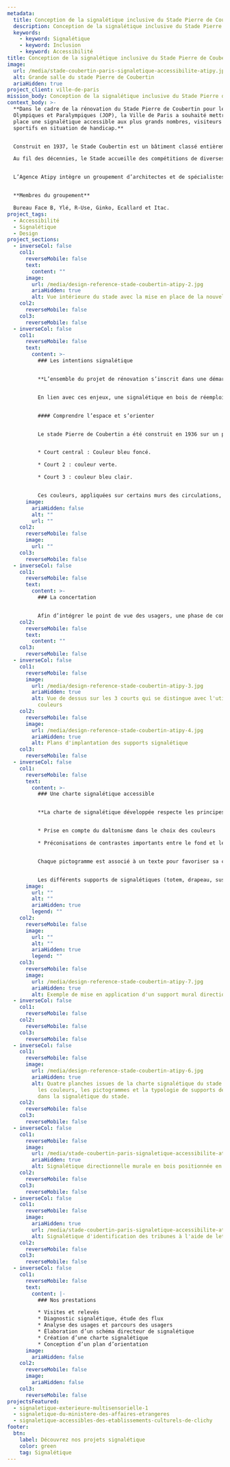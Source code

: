 ```yaml
---
metadata:
  title: Conception de la signalétique inclusive du Stade Pierre de Coubertin
  description: Conception de la signalétique inclusive du Stade Pierre de Coubertin à Paris
  keywords:
    - keyword: Signalétique
    - keyword: Inclusion
    - keyword: Accessibilité
title: Conception de la signalétique inclusive du Stade Pierre de Coubertin
image:
  url: /media/stade-coubertin-paris-signaletique-accessibilite-atipy.jpg
  alt: Grande salle du stade Pierre de Coubertin
  ariaHidden: true
project_client: ville-de-paris
mission_body: Conception de la signalétique inclusive du Stade Pierre de Coubertin à Paris.
context_body: >-
  **Dans le cadre de la rénovation du Stade Pierre de Coubertin pour les Jeux
  Olympiques et Paralympiques (JOP), la Ville de Paris a souhaité mettre en
  place une signalétique accessible aux plus grands nombres, visiteurs et
  sportifs en situation de handicap.** 


  Construit en 1937, le Stade Coubertin est un bâtiment classé entièrement en briques.

  Au fil des décennies, le Stade accueille des compétitions de diverses disciplines comme le volleyball, la boxe française, le judo, le handball…


  L’Agence Atipy intègre un groupement d’architectes et de spécialistes afin d’apporter son expertise sur le sujet de la signalétique d’orientation pour tous les publics.


  **Membres du groupement**

  Bureau Face B, Ylé, R-Use, Ginko, Ecallard et Itac.
project_tags:
  - Accessibilité
  - Signalétique
  - Design
project_sections:
  - inverseCol: false
    col1:
      reverseMobile: false
      text:
        content: ""
      image:
        url: /media/design-reference-stade-coubertin-atipy-2.jpg
        ariaHidden: true
        alt: Vue intérieure du stade avec la mise en place de la nouvelle signalétique
    col2:
      reverseMobile: false
    col3:
      reverseMobile: false
  - inverseCol: false
    col1:
      reverseMobile: false
      text:
        content: >-
          ### Les intentions signalétique


          **L’ensemble du projet de rénovation s’inscrit dans une démarche de conception universelle. La Ville de Paris et la Solideo ont la volonté de proposer un héritage des jeux favorisant l’inclusion et la ville accessible. Il est également souhaité une ambition environnementale favorisant le réemploi.**


          En lien avec ces enjeux, une signalétique en bois de réemploi a été proposée.


          #### Comprendre l’espace et s’orienter


          Le stade Pierre de Coubertin a été construit en 1936 sur un plan symétrique avec à sa pointe le hall 1. Ce plan reprend la configuration d’un podium. La symétrie du bâtiment rend l’orientation compliquée. En effet, l’usager manque de repères. Pour améliorer le repérage spatial et en complément de la signalétique, le projet de peinture intérieure s’appuie sur les couleurs existantes et dominantes :


          * Court central : Couleur bleu foncé.

          * Court 2 : couleur verte.

          * Court 3 : couleur bleu clair.


          Ces couleurs, appliquées sur certains murs des circulations, sont perceptibles par des personnes daltoniennes. Elles ne transmettent pas à elles seules une information, mais viennent en complément des supports signalétique.
      image:
        ariaHidden: false
        alt: ""
        url: ""
    col2:
      reverseMobile: false
      image:
        url: ""
    col3:
      reverseMobile: false
  - inverseCol: false
    col1:
      reverseMobile: false
      text:
        content: >-
          ### La concertation


          Afin d’intégrer le point de vue des usagers, une phase de concertation avec les visiteurs en situation de handicap a été mise en place par le pôle ingénierie d'Atipy. Le projet de rénovation et de signalétique est soumis à diverses associations (APF, AVH…). À l’issue de ces rencontres, les remarques sont prises en compte et intégrées au projet.
    col2:
      reverseMobile: false
      text:
        content: ""
    col3:
      reverseMobile: false
  - inverseCol: false
    col1:
      reverseMobile: false
      image:
        url: /media/design-reference-stade-coubertin-atipy-3.jpg
        ariaHidden: true
        alt: Vue de dessus sur les 3 courts qui se distingue avec l'utilisation de 3
          couleurs
    col2:
      reverseMobile: false
      image:
        url: /media/design-reference-stade-coubertin-atipy-4.jpg
        ariaHidden: true
        alt: Plans d'implantation des supports signalétique
    col3:
      reverseMobile: false
  - inverseCol: false
    col1:
      reverseMobile: false
      text:
        content: >-
          ### Une charte signalétique accessible


          **La charte de signalétique développée respecte les principes de lisibilité, visibilité et compréhension indispensables à un système d’orientation efficace.**


          * Prise en compte du daltonisme dans le choix des couleurs

          * Préconisations de contrastes importants entre le fond et le texte.


          Chaque pictogramme est associé à un texte pour favoriser sa compréhension. La version pleine des pictogrammes est préférée. Une typographie, en lien avec la charte graphique de la Ville de Paris, a été retenue&nbsp;: Arial.


          Les différents supports de signalétiques (totem, drapeau, suspendu, plaque de porte et imposte) sont réalisés en bois résineux clair pour permettre un contraste important avec les textes et les pictogrammes. Dans les circulations du court central, les supports en drapeau font face au sens de circulation. Positionnés perpendiculaires au cheminement, ces supports dirigent le public vers les places. Dans le cheminement inverse, à la sortie des tribunes, les supports totems positionnés de face en haut des escaliers orientent le public vers les sorties et les espaces de services (toilettes, buvettes, etc…).
      image:
        url: ""
        alt: ""
        ariaHidden: true
        legend: ""
    col2:
      reverseMobile: false
      image:
        url: ""
        alt: ""
        ariaHidden: true
        legend: ""
    col3:
      reverseMobile: false
      image:
        url: /media/design-reference-stade-coubertin-atipy-7.jpg
        ariaHidden: true
        alt: Exemple de mise en application d'un support mural directionnel.
  - inverseCol: false
    col1:
      reverseMobile: false
    col2:
      reverseMobile: false
    col3:
      reverseMobile: false
  - inverseCol: false
    col1:
      reverseMobile: false
      image:
        url: /media/design-reference-stade-coubertin-atipy-6.jpg
        ariaHidden: true
        alt: Quatre planches issues de la charte signalétique du stade. Elles détaillent
          les couleurs, les pictogrammes et la typologie de supports déployés
          dans la signalétique du stade.
    col2:
      reverseMobile: false
    col3:
      reverseMobile: false
  - inverseCol: false
    col1:
      reverseMobile: false
      image:
        url: /media/stade-coubertin-paris-signaletique-accessibilite-atipy-2.jpg
        ariaHidden: true
        alt: Signalétique directionnelle murale en bois positionnée en bas d'un escalier
    col2:
      reverseMobile: false
    col3:
      reverseMobile: false
  - inverseCol: false
    col1:
      reverseMobile: false
      image:
        ariaHidden: true
        url: /media/stade-coubertin-paris-signaletique-accessibilite-atipy-3.jpg
        alt: Signalétique d'identification des tribunes à l'aide de lettres.
    col2:
      reverseMobile: false
    col3:
      reverseMobile: false
  - inverseCol: false
    col1:
      reverseMobile: false
      text:
        content: |-
          ### Nos prestations

          * Visites et relevés
          * Diagnostic signalétique, étude des flux
          * Analyse des usages et parcours des usagers
          * Élaboration d’un schéma directeur de signalétique
          * Création d’une charte signalétique
          * Conception d’un plan d’orientation
      image:
        ariaHidden: false
    col2:
      reverseMobile: false
      image:
        ariaHidden: false
    col3:
      reverseMobile: false
projectsFeatured:
  - signaletique-exterieure-multisensorielle-1
  - signaletique-du-ministere-des-affaires-etrangeres
  - signaletique-accessibles-des-etablissements-culturels-de-clichy
footer:
  btn:
    label: Découvrez nos projets signalétique
    color: green
    tag: Signalétique
---
```

